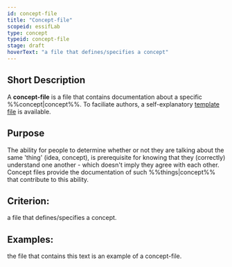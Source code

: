 ```yaml
---
id: concept-file
title: "Concept-file"
scopeid: essifLab
type: concept
typeid: concept-file
stage: draft
hoverText: "a file that defines/specifies a concept"
---
```


## Short Description
A **concept-file** is a file that contains documentation about a specific %%concept|concept%%. To faciliate authors, a self-explanatory [template file](doc-sources/terminology/templates/concept-file.md) is available.

## Purpose
The ability for people to determine whether or not they are talking about the same 'thing' (idea, concept), is prerequisite for knowing that they (correctly) understand one another - which doesn't imply they agree with each other. Concept files provide the documentation of such %%things|concept%% that contribute to this ability.

## Criterion:
a file that defines/specifies a concept.

## Examples:
the file that contains this text is an example of a concept-file.
